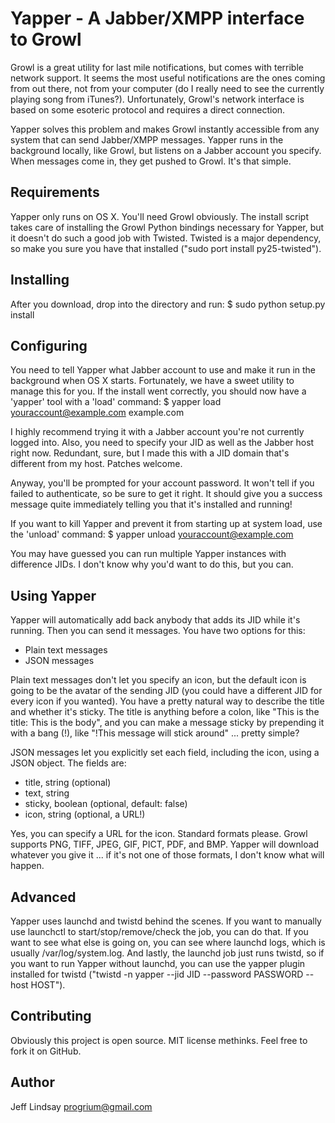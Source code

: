 Yapper - A Jabber/XMPP interface to Growl
=========================================

Growl is a great utility for last mile notifications, but comes with terrible network support. It seems the most useful notifications are the ones coming from out there, not from your computer (do I really need to see the currently playing song from iTunes?). Unfortunately, Growl's network interface is based on some esoteric protocol and requires a direct connection. 

Yapper solves this problem and makes Growl instantly accessible from any system that can send Jabber/XMPP messages. Yapper runs in the background locally, like Growl, but listens on a Jabber account you specify. When messages come in, they get pushed to Growl. It's that simple.  

Requirements
------------

Yapper only runs on OS X. You'll need Growl obviously. The install script takes care of installing the Growl Python bindings necessary for Yapper, but it doesn't do such a good job with Twisted. Twisted is a major dependency, so make you sure you have that installed ("sudo port install py25-twisted"). 

Installing
----------

After you download, drop into the directory and run:
    $ sudo python setup.py install
    
Configuring
-----------

You need to tell Yapper what Jabber account to use and make it run in the background when OS X starts. Fortunately, we have a sweet utility to manage this for you. If the install went correctly, you should now have a 'yapper' tool with a 'load' command:
    $ yapper load youraccount@example.com example.com

I highly recommend trying it with a Jabber account you're not currently logged into. Also, you need to specify your JID as well as the Jabber host right now. Redundant, sure, but I made this with a JID domain that's different from my host. Patches welcome.

Anyway, you'll be prompted for your account password. It won't tell if you failed to authenticate, so be sure to get it right. It should give you a success message quite immediately telling you that it's installed and running!

If you want to kill Yapper and prevent it from starting up at system load, use the 'unload' command:
    $ yapper unload youraccount@example.com

You may have guessed you can run multiple Yapper instances with difference JIDs. I don't know why you'd want to do this, but you can. 

Using Yapper
------------

Yapper will automatically add back anybody that adds its JID while it's running. Then you can send it messages. You have two options for this:

 * Plain text messages
 * JSON messages

Plain text messages don't let you specify an icon, but the default icon is going to be the avatar of the sending JID (you could have a different JID for every icon if you wanted). You have a pretty natural way to describe the title and whether it's sticky. The title is anything before a colon, like "This is the title: This is the body", and you can make a message sticky by prepending it with a bang (!), like "!This message will stick around" ... pretty simple?

JSON messages let you explicitly set each field, including the icon, using a JSON object. The fields are:

 * title, string (optional)
 * text, string
 * sticky, boolean (optional, default: false)
 * icon, string (optional, a URL!)

Yes, you can specify a URL for the icon. Standard formats please. Growl supports PNG, TIFF, JPEG, GIF, PICT, PDF, and BMP. Yapper will download whatever you give it ... if it's not one of those formats, I don't know what will happen.

Advanced
--------

Yapper uses launchd and twistd behind the scenes. If you want to manually use launchctl to start/stop/remove/check the job, you can do that. If you want to see what else is going on, you can see where launchd logs, which is usually /var/log/system.log. And lastly, the launchd job just runs twistd, so if you want to run Yapper without launchd, you can use the yapper plugin installed for twistd ("twistd -n yapper --jid JID --password PASSWORD --host HOST").

Contributing
------------

Obviously this project is open source. MIT license methinks. Feel free to fork it on GitHub.

Author
------

Jeff Lindsay <progrium@gmail.com>